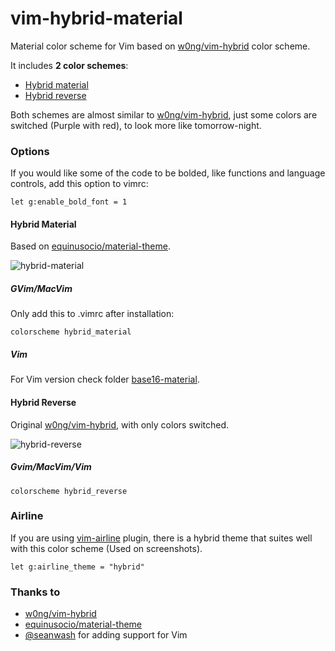 # vim-hybrid-material
Material color scheme for Vim based on [w0ng/vim-hybrid](https://github.com/w0ng/vim-hybrid) color scheme.

It includes **2 color schemes**:
* [Hybrid material](#hybrid-material)
* [Hybrid reverse](#hybrid-reverse)

Both schemes are almost similar to [w0ng/vim-hybrid](https://github.com/w0ng/vim-hybrid), just some colors are switched (Purple with red), to look more like tomorrow-night.

### Options
If you would like some of the code to be bolded, like functions and language controls, add this option to vimrc:

```vimL
let g:enable_bold_font = 1
```


#### Hybrid Material
Based on [equinusocio/material-theme](https://github.com/equinusocio/material-theme).

![hybrid-material](https://cloud.githubusercontent.com/assets/1782860/8340203/483e81f2-1abd-11e5-8fc6-b1ca5c646404.png)


##### GVim/MacVim
Only add this to .vimrc after installation:

```vimL
colorscheme hybrid_material
```

##### Vim
For Vim version check folder [base16-material](https://github.com/kristijanhusak/vim-hybrid-material/tree/master/base16-material).

#### Hybrid Reverse
Original [w0ng/vim-hybrid](https://github.com/w0ng/vim-hybrid), with only colors switched.

![hybrid-reverse](https://cloud.githubusercontent.com/assets/1782860/8340291/e046a042-1abd-11e5-82fd-b323ec5fd80c.png)

##### Gvim/MacVim/Vim
```vimL
colorscheme hybrid_reverse
```

### Airline
If you are using [vim-airline](https://github.com/bling/vim-airline) plugin, there is a hybrid theme that suites well with this color scheme (Used on screenshots).
```vimL
let g:airline_theme = "hybrid"
```


### Thanks to
* [w0ng/vim-hybrid](https://github.com/w0ng/vim-hybrid)
* [equinusocio/material-theme](https://github.com/equinusocio/material-theme)
* [@seanwash](https://github.com/seanwash) for adding support for Vim

